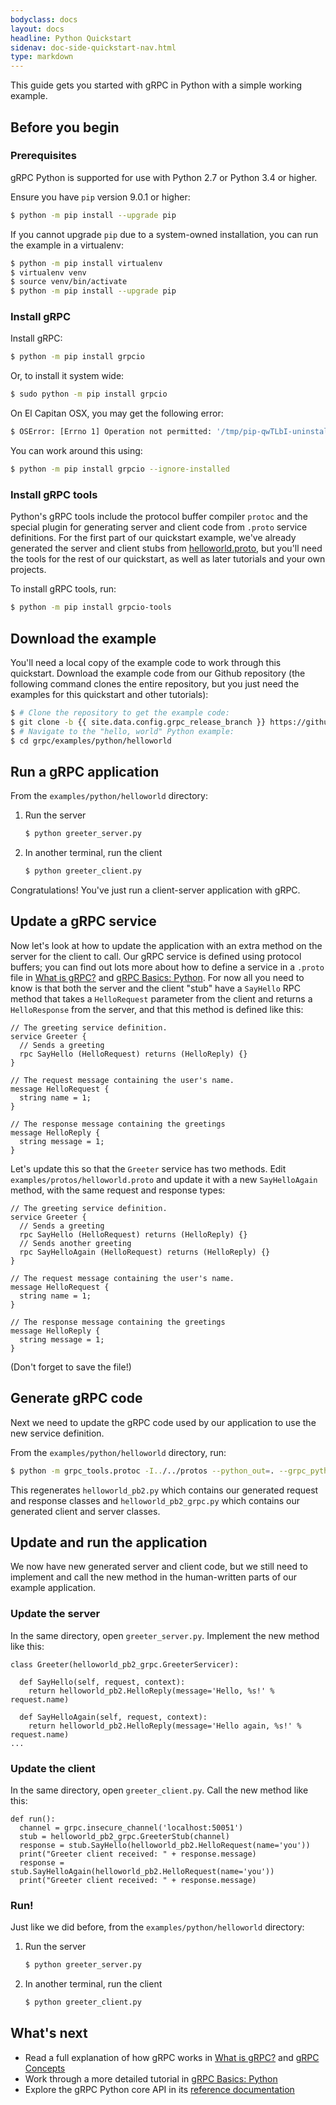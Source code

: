 ```yaml
---
bodyclass: docs
layout: docs
headline: Python Quickstart
sidenav: doc-side-quickstart-nav.html
type: markdown
---
```

<p class="lead">This guide gets you started with gRPC in Python with a simple
working example.</p>

<div id="toc"></div>

## Before you begin

### Prerequisites

gRPC Python is supported for use with Python 2.7 or Python 3.4 or higher.

Ensure you have `pip` version 9.0.1 or higher:

```sh
$ python -m pip install --upgrade pip
```

If you cannot upgrade `pip` due to a system-owned installation, you can
run the example in a virtualenv:

```sh
$ python -m pip install virtualenv
$ virtualenv venv
$ source venv/bin/activate
$ python -m pip install --upgrade pip
```

### Install gRPC

Install gRPC:

```sh
$ python -m pip install grpcio
```

Or, to install it system wide:

```sh
$ sudo python -m pip install grpcio
```

On El Capitan OSX, you may get the following error:

```sh
$ OSError: [Errno 1] Operation not permitted: '/tmp/pip-qwTLbI-uninstall/System/Library/Frameworks/Python.framework/Versions/2.7/Extras/lib/python/six-1.4.1-py2.7.egg-info'
```

You can work around this using:

```sh
$ python -m pip install grpcio --ignore-installed
```

### Install gRPC tools

Python's gRPC tools include the protocol buffer compiler `protoc` and the
special plugin for generating server and client code from `.proto` service
definitions. For the first part of our quickstart example, we've already
generated the server and client stubs from
[helloworld.proto](https://github.com/grpc/grpc/tree/{{site.data.config.grpc_release_branch}}/examples/protos/helloworld.proto),
but you'll need the tools for the rest of our quickstart, as well as later
tutorials and your own projects.

To install gRPC tools, run:

```sh
$ python -m pip install grpcio-tools
```

## Download the example

You'll need a local copy of the example code to work through this quickstart.
Download the example code from our Github repository (the following command
clones the entire repository, but you just need the examples for this quickstart
and other tutorials):

```sh
$ # Clone the repository to get the example code:
$ git clone -b {{ site.data.config.grpc_release_branch }} https://github.com/grpc/grpc
$ # Navigate to the "hello, world" Python example:
$ cd grpc/examples/python/helloworld
```

## Run a gRPC application

From the `examples/python/helloworld` directory:

1. Run the server

   ```sh
   $ python greeter_server.py
   ```

2. In another terminal, run the client

   ```sh
   $ python greeter_client.py
   ```

Congratulations! You've just run a client-server application with gRPC.

## Update a gRPC service

Now let's look at how to update the application with an extra method on the
server for the client to call. Our gRPC service is defined using protocol
buffers; you can find out lots more about how to define a service in a `.proto`
file in [What is gRPC?]() and [gRPC Basics: Python][]. For now all you need
to know is that both the server and the client "stub" have a `SayHello` RPC
method that takes a `HelloRequest` parameter from the client and returns a
`HelloResponse` from the server, and that this method is defined like this:


```
// The greeting service definition.
service Greeter {
  // Sends a greeting
  rpc SayHello (HelloRequest) returns (HelloReply) {}
}

// The request message containing the user's name.
message HelloRequest {
  string name = 1;
}

// The response message containing the greetings
message HelloReply {
  string message = 1;
}
```

Let's update this so that the `Greeter` service has two methods. Edit
`examples/protos/helloworld.proto` and update it with a new `SayHelloAgain`
method, with the same request and response types:

```
// The greeting service definition.
service Greeter {
  // Sends a greeting
  rpc SayHello (HelloRequest) returns (HelloReply) {}
  // Sends another greeting
  rpc SayHelloAgain (HelloRequest) returns (HelloReply) {}
}

// The request message containing the user's name.
message HelloRequest {
  string name = 1;
}

// The response message containing the greetings
message HelloReply {
  string message = 1;
}
```

(Don't forget to save the file!)

## Generate gRPC code

Next we need to update the gRPC code used by our application to use the new
service definition. 

From the `examples/python/helloworld` directory, run:

```sh
$ python -m grpc_tools.protoc -I../../protos --python_out=. --grpc_python_out=. ../../protos/helloworld.proto
```

This regenerates `helloworld_pb2.py` which contains our generated request and
response classes and `helloworld_pb2_grpc.py` which contains our generated
client and server classes.

## Update and run the application

We now have new generated server and client code, but we still need to implement
and call the new method in the human-written parts of our example application.

### Update the server

In the same directory, open `greeter_server.py`. Implement the new method like
this:

```
class Greeter(helloworld_pb2_grpc.GreeterServicer):

  def SayHello(self, request, context):
    return helloworld_pb2.HelloReply(message='Hello, %s!' % request.name)

  def SayHelloAgain(self, request, context):
    return helloworld_pb2.HelloReply(message='Hello again, %s!' % request.name)
...
```

### Update the client

In the same directory, open `greeter_client.py`. Call the new method like this:

```
def run():
  channel = grpc.insecure_channel('localhost:50051')
  stub = helloworld_pb2_grpc.GreeterStub(channel)
  response = stub.SayHello(helloworld_pb2.HelloRequest(name='you'))
  print("Greeter client received: " + response.message)
  response = stub.SayHelloAgain(helloworld_pb2.HelloRequest(name='you'))
  print("Greeter client received: " + response.message)
```

### Run!

Just like we did before, from the `examples/python/helloworld` directory:

1. Run the server

   ```sh
   $ python greeter_server.py
   ```

2. In another terminal, run the client

   ```sh
   $ python greeter_client.py
   ```

## What's next

- Read a full explanation of how gRPC works in [What is gRPC?](../guides/)
  and [gRPC Concepts](../guides/concepts.html)
- Work through a more detailed tutorial in [gRPC Basics: Python][]
- Explore the gRPC Python core API in its [reference
  documentation](/grpc/python/)

[helloworld.proto]:../protos/helloworld.proto
[gRPC Basics: Python]:../tutorials/basic/python.html

